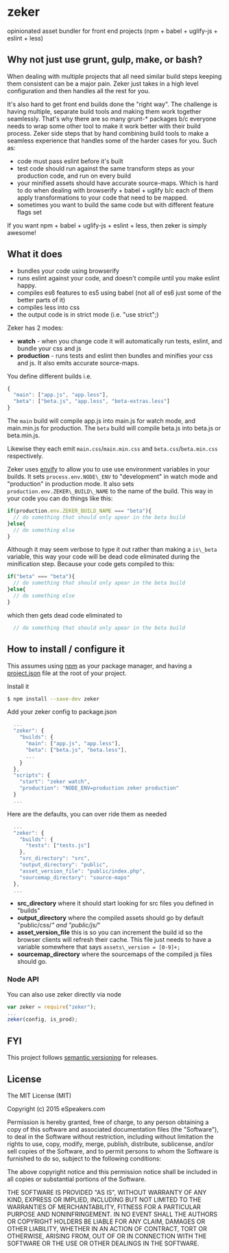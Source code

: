 # zeker
opinionated asset bundler for front end projects (npm + babel + uglify-js + eslint + less)

## Why not just use grunt, gulp, make, or bash?

When dealing with multiple projects that all need similar build steps keeping them consistent can be a major pain. Zeker just takes in a high level configuration and then handles all the rest for you.

It's also hard to get front end builds done the "right way". The challenge is having multiple, separate build tools and making them work together seamlessly. That's why there are so many grunt-\* packages b/c everyone needs to wrap some other tool to make it work better with their build process. Zeker side steps that by hand combining build tools to make a seamless experience that handles some of the harder cases for you. Such as:
 * code must pass eslint before it's built
 * test code should run against the same transform steps as your production code, and run on every build
 * your minified assets should have accurate source-maps. Which is hard to do when dealing with browserify + babel + uglify b/c each of them apply transformations to your code that need to be mapped.
 * sometimes you want to build the same code but with different feature flags set

If you want npm + babel + uglify-js + eslint + less, then zeker is simply awesome!

## What it does
 * bundles your code using browserify
 * runs eslint against your code, and doesn't compile until you make eslint happy.
 * compiles es6 features to es5 using babel (not all of es6 just some of the better parts of it)
 * compiles less into css
 * the output code is in strict mode (i.e. "use strict";)

Zeker has 2 modes:
 * **watch** - when you change code it will automatically run tests, eslint, and bundle your css and js
 * **production** - runs tests and eslint then bundles and minifies your css and js. It also emits accurate source-maps.

You define different builds i.e.
```js
{
  "main": ["app.js", "app.less"],
  "beta": ["beta.js", "app.less", "beta-extras.less"]
}
```
The `main` build will compile app.js into main.js for watch mode, and main.min.js for production.
The `beta` build will compile beta.js into beta.js or beta.min.js.

Likewise they each emit `main.css`/`main.min.css` and `beta.css`/`beta.min.css` respectively.

Zeker uses [envify](https://www.npmjs.com/package/envify) to allow you to use use environment variables in your builds. It sets `process.env.NODE\_ENV` to "development" in watch mode and "production" in production mode. It also sets `production.env.ZEKER\_BUILD\_NAME` to the name of the build. This way in your code you can do things like this:
```js
if(production.env.ZEKER_BUILD_NAME === "beta"){
  // do something that should only apear in the beta build
}else{
  // do something else
}
```
Although it may seem verbose to type it out rather than making a `is\_beta` variable, this way your code will be dead code eliminated during the minification step. Because your code gets compiled to this:
```js
if("beta" === "beta"){
  // do something that should only apear in the beta build
}else{
  // do something else
}
```
which then gets dead code eliminated to
```js
  // do something that should only apear in the beta build
```

## How to install / configure it

This assumes using [npm](https://www.npmjs.com/) as your package manager, and having a [project.json](https://docs.npmjs.com/files/package.json) file at the root of your project.

Install it
```sh
$ npm install --save-dev zeker
```

Add your zeker config to package.json
```js
  ...
  "zeker": {
    "builds": {
      "main": ["app.js", "app.less"],
      "beta": ["beta.js", "beta.less"],
      ...
    }
  },
  "scripts": {
    "start": "zeker watch",
    "production": "NODE_ENV=production zeker production"
  }
  ...
```

Here are the defaults, you can over ride them as needed
```js
  ...
  "zeker": {
    "builds": {
      "tests": ["tests.js"]
    },
    "src_directory": "src",
    "output_directory": "public",
    "asset_version_file": "public/index.php",
    "sourcemap_directory": "source-maps"
  },
  ...
```
 * **src\_directory** where it should start looking for src files you defined in "builds"
 * **output\_directory** where the compiled assets should go by default "public/css/*" and "public/js/*"
 * **asset\_version\_file** this is so you can increment the build id so the browser clients will refresh their cache. This file just needs to have a variable somewhere that says `assets\_version = [0-9]+;`
 * **sourcemap\_directory** where the sourcemaps of the compiled js files should go.

### Node API
You can also use zeker directly via node
```js
var zeker = require("zeker");
...
zeker(config, is_prod);
```

## FYI

This project follows [semantic versioning](http://semver.org/) for releases.

## License

The MIT License (MIT)

Copyright (c) 2015 eSpeakers.com

Permission is hereby granted, free of charge, to any person obtaining a copy
of this software and associated documentation files (the "Software"), to deal
in the Software without restriction, including without limitation the rights
to use, copy, modify, merge, publish, distribute, sublicense, and/or sell
copies of the Software, and to permit persons to whom the Software is
furnished to do so, subject to the following conditions:

The above copyright notice and this permission notice shall be included in all
copies or substantial portions of the Software.

THE SOFTWARE IS PROVIDED "AS IS", WITHOUT WARRANTY OF ANY KIND, EXPRESS OR
IMPLIED, INCLUDING BUT NOT LIMITED TO THE WARRANTIES OF MERCHANTABILITY,
FITNESS FOR A PARTICULAR PURPOSE AND NONINFRINGEMENT. IN NO EVENT SHALL THE
AUTHORS OR COPYRIGHT HOLDERS BE LIABLE FOR ANY CLAIM, DAMAGES OR OTHER
LIABILITY, WHETHER IN AN ACTION OF CONTRACT, TORT OR OTHERWISE, ARISING FROM,
OUT OF OR IN CONNECTION WITH THE SOFTWARE OR THE USE OR OTHER DEALINGS IN THE
SOFTWARE.
